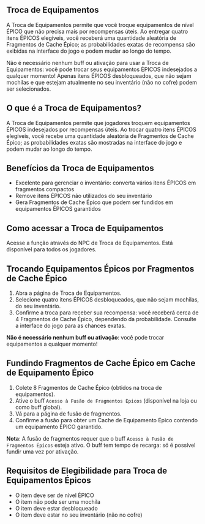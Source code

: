 ## Troca de Equipamentos

A Troca de Equipamentos permite que você troque equipamentos de nível ÉPICO que não precisa mais por recompensas úteis. Ao entregar quatro itens ÉPICOS elegíveis, você receberá uma quantidade aleatória de Fragmentos de Cache Épico; as probabilidades exatas de recompensa são exibidas na interface do jogo e podem mudar ao longo do tempo.

Não é necessário nenhum buff ou ativação para usar a Troca de Equipamentos: você pode trocar seus equipamentos ÉPICOS indesejados a qualquer momento! Apenas itens ÉPICOS desbloqueados, que não sejam mochilas e que estejam atualmente no seu inventário (não no cofre) podem ser selecionados.

## O que é a Troca de Equipamentos?

A Troca de Equipamentos permite que jogadores troquem equipamentos ÉPICOS indesejados por recompensas úteis. Ao trocar quatro itens ÉPICOS elegíveis, você recebe uma quantidade aleatória de Fragmentos de Cache Épico; as probabilidades exatas são mostradas na interface do jogo e podem mudar ao longo do tempo.

## Benefícios da Troca de Equipamentos

- Excelente para gerenciar o inventário: converta vários itens ÉPICOS em fragmentos compactos
- Remove itens ÉPICOS não utilizados do seu inventário
- Gera Fragmentos de Cache Épico que podem ser fundidos em equipamentos ÉPICOS garantidos

## Como acessar a Troca de Equipamentos

Acesse a função através do NPC de Troca de Equipamentos. Está disponível para todos os jogadores.

## Trocando Equipamentos Épicos por Fragmentos de Cache Épico

1. Abra a página de Troca de Equipamentos.
2. Selecione quatro itens ÉPICOS desbloqueados, que não sejam mochilas, do seu inventário.
3. Confirme a troca para receber sua recompensa: você receberá cerca de 4 Fragmentos de Cache Épico, dependendo da probabilidade. Consulte a interface do jogo para as chances exatas.

**Não é necessário nenhum buff ou ativação**: você pode trocar equipamentos a qualquer momento!

## Fundindo Fragmentos de Cache Épico em Cache de Equipamento Épico

1. Colete 8 Fragmentos de Cache Épico (obtidos na troca de equipamentos).
2. Ative o buff `Acesso à Fusão de Fragmentos Épicos` (disponível na loja ou como buff global).
3. Vá para a página de fusão de fragmentos.
4. Confirme a fusão para obter um Cache de Equipamento Épico contendo um equipamento ÉPICO garantido.

**Nota**: A fusão de fragmentos requer que o buff `Acesso à Fusão de Fragmentos Épicos` esteja ativo. O buff tem tempo de recarga: só é possível fundir uma vez por ativação.

## Requisitos de Elegibilidade para Troca de Equipamentos Épicos

- O item deve ser de nível ÉPICO
- O item não pode ser uma mochila
- O item deve estar desbloqueado
- O item deve estar no seu inventário (não no cofre)
